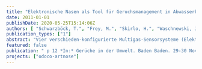 ```yaml
---
title: "Elektronische Nasen als Tool für Geruchsmanagement in Abwasserkanalisationen – Test und Bewertung von vier Multigas-Sensorsystemen"
date: 2011-01-01
publishDate: 2020-05-25T15:14:06Z
authors: [ "Schwarzböck, T.", "Frey, M.", "Skirlo, H.", "Waschnewski, J.", "rouault" ]
publication_types: ["1"]
abstract: "Vier verschieden-konfigurierte Multigas-Sensorsysteme (Elektronische Nasen) sind Gegenstand von Versuchen an einer Kanalforschungsanlage der Berliner Wasserbetriebe. Die Systeme werden 6 Monate verschiedenen realitätsnahen Prozessbedingungen ausgesetzt, um im Anschluss eine Aussage zur Einsetzbarkeit der Systeme auf derzeitigem Stand der Technik im Geruchsmanagement von Abwasserkanalisationen machen zu können. Momentan ist kein Standard zum Test und zur Bewertung von solchen technischen Messsystemen unter Praxisbedingungen verfügbar. Daher wurde eine Methode entwickelt, die eine anwendungs- und innovationsorientierte Bewertung zulässt. Bewertungskriterien werden aufgestellt, orientiert an Verfahrenskenngrößen laut DIN EN ISO 9169 [3]. Die Kriterien werden an das Messkonzept der Elektronischen Nasen, sowie an die Versuchsbedingungen angepasst und erweitert. Das Versuchsprogramm ist so konzipiert, dass verschiedene Zielanwendungsfälle (wie z. B. die Planung einer Dosierstrategie mit geruchsreduzierenden Additiven) abgedeckt sind. Das Vorhaben wird zusammen mit den Berliner Wasserbetrieben und Veolia Wasser sowie in Kooperation mit evado-engineering durchgeführt."
featured: false
publication: " p 12 *In:* Gerüche in der Umwelt. Baden Baden. 29-30 November 2011"
projects: ["odoco-artnose"]
---
```



